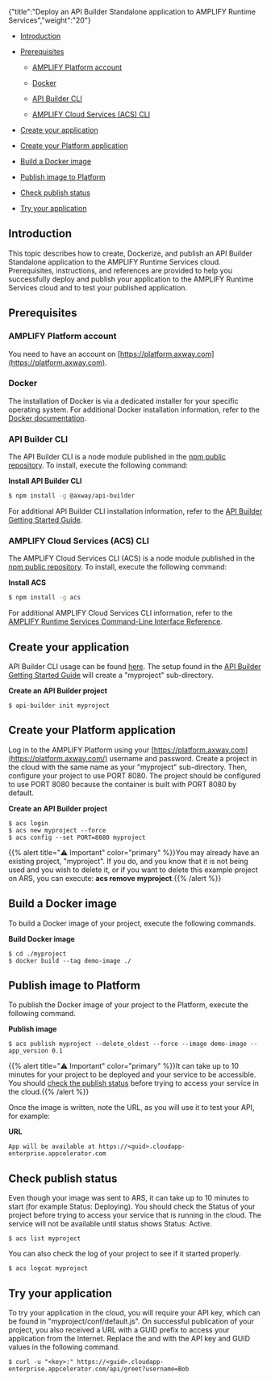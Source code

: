 {"title":"Deploy an API Builder Standalone application to AMPLIFY Runtime Services","weight":"20"}

* [Introduction](#introduction)

* [Prerequisites](#prerequisites)

    * [AMPLIFY Platform account](#amplify-platform-account)

    * [Docker](#docker)

    * [API Builder CLI](#api-builder-cli)

    * [AMPLIFY Cloud Services (ACS) CLI](#amplify-cloud-services-acs-cli)

* [Create your application](#create-your-application)

* [Create your Platform application](#create-your-platform-application)

* [Build a Docker image](#build-a-docker-image)

* [Publish image to Platform](#publish-image-to-platform)

* [Check publish status](#check-publish-status)

* [Try your application](#try-your-application)

## Introduction

This topic describes how to create, Dockerize, and publish an API Builder Standalone application to the AMPLIFY Runtime Services cloud. Prerequisites, instructions, and references are provided to help you successfully deploy and publish your application to the AMPLIFY Runtime Services cloud and to test your published application.

## Prerequisites

### AMPLIFY Platform account

You need to have an account on [https://platform.axway.com](https://platform.axway.com).

### Docker

The installation of Docker is via a dedicated installer for your specific operating system. For additional Docker installation information, refer to the [Docker documentation](https://docs.docker.com/install/).

### API Builder CLI

The API Builder CLI is a node module published in the [npm public repository](https://www.npmjs.com/package/@axway/api-builder). To install, execute the following command:

**Install API Builder CLI**

```bash
$ npm install -g @axway/api-builder
```

For additional API Builder CLI installation information, refer to the [API Builder Getting Started Guide](https://wiki.appcelerator.org/display/AB4/API+Builder+Getting+Started+Guide).

### AMPLIFY Cloud Services (ACS) CLI

The AMPLIFY Cloud Services CLI (ACS) is a node module published in the [npm public repository](https://www.npmjs.com/package/@axway/api-builder). To install, execute the following command:

**Install ACS**

```bash
$ npm install -g acs
```

For additional AMPLIFY Cloud Services CLI information, refer to the [AMPLIFY Runtime Services Command-Line Interface Reference](/docs/appc/AMPLIFY_Runtime_Services/AMPLIFY_Runtime_Services_Guide/AMPLIFY_Runtime_Services_Command-Line_Interface_Reference/).

## Create your application

API Builder CLI usage can be found [here](https://www.npmjs.com/package/@axway/api-builder). The setup found in the [API Builder Getting Started Guide](https://wiki.appcelerator.org/display/AB4/API+Builder+Getting+Started+Guide) will create a "myproject" sub-directory.

**Create an API Builder project**

```
$ api-builder init myproject
```

## Create your Platform application

Log in to the AMPLIFY Platform using your [https://platform.axway.com](https://platform.axway.com/) username and password. Create a project in the cloud with the same name as your "myproject" sub-directory. Then, configure your project to use PORT 8080. The project should be configured to use PORT 8080 because the container is built with PORT 8080 by default.

**Create an API Builder project**

```
$ acs login
$ acs new myproject --force
$ acs config --set PORT=8080 myproject
```

{{% alert title="⚠️ Important" color="primary" %}}You may already have an existing project, "myproject". If you do, and you know that it is not being used and you wish to delete it, or if you want to delete this example project on ARS, you can execute: **acs remove myproject**.{{% /alert %}}

## Build a Docker image

To build a Docker image of your project, execute the following commands.

**Build Docker image**

```
$ cd ./myproject
$ docker build --tag demo-image ./
```

## Publish image to Platform

To publish the Docker image of your project to the Platform, execute the following command.

**Publish image**

```
$ acs publish myproject --delete_oldest --force --image demo-image --app_version 0.1
```

{{% alert title="⚠️ Important" color="primary" %}}It can take up to 10 minutes for your project to be deployed and your service to be accessible. You should [check the publish status](#checkpublishstatus) before trying to access your service in the cloud.{{% /alert %}}

Once the image is written, note the URL, as you will use it to test your API, for example:

**URL**

```
App will be available at https://<guid>.cloudapp-enterprise.appcelerator.com
```

## Check publish status

Even though your image was sent to ARS, it can take up to 10 minutes to start (for example Status: Deploying). You should check the Status of your project before trying to access your service that is running in the cloud. The service will not be available until status shows Status: Active.

```
$ acs list myproject
```

You can also check the log of your project to see if it started properly.

```
$ acs logcat myproject
```

## Try your application

To try your application in the cloud, you will require your API key, which can be found in "myproject/conf/default.js". On successful publication of your project, you also received a URL with a GUID prefix to access your application from the Internet. Replace the <key> and <guid> with the API key and GUID values in the following command.

```
$ curl -u "<key>:" https://<guid>.cloudapp-enterprise.appcelerator.com/api/greet?username=Bob
```

